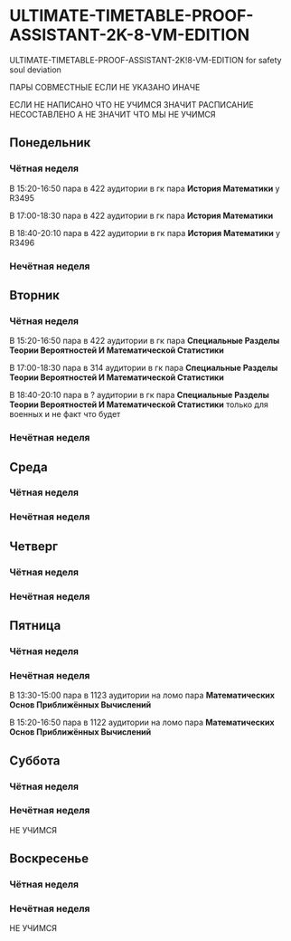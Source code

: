 # ULTIMATE-TIMETABLE-PROOF-ASSISTANT-2K-8-VM-EDITION
ULTIMATE-TIMETABLE-PROOF-ASSISTANT-2K!8-VM-EDITION for safety soul deviation

ПАРЫ СОВМЕСТНЫЕ ЕСЛИ НЕ УКАЗАНО ИНАЧЕ 

ЕСЛИ НЕ НАПИСАНО ЧТО НЕ УЧИМСЯ ЗНАЧИТ РАСПИСАНИЕ НЕСОСТАВЛЕНО А НЕ ЗНАЧИТ ЧТО МЫ НЕ УЧИМСЯ
## Понедельник
### Чётная неделя
В 15:20-16:50 пара в 422 аудитории в гк пара **История Математики** у R3495

В 17:00-18:30 пара в 422 аудитории в гк пара **История Математики**

В 18:40-20:10 пара в 422 аудитории в гк пара **История Математики** у R3496
### Нечётная неделя
## Вторник
### Чётная неделя
В 15:20-16:50 пара в 422 аудитории в гк пара **Специальные Разделы Теории Вероятностей И Математической Статистики** 

В 17:00-18:30 пара в 314 аудитории в гк пара **Специальные Разделы Теории Вероятностей И Математической Статистики**

В 18:40-20:10 пара в ? аудитории в гк пара **Специальные Разделы Теории Вероятностей И Математической Статистики** только для военных и не факт что будет
### Нечётная неделя
## Среда
### Чётная неделя
### Нечётная неделя
## Четверг
### Чётная неделя
### Нечётная неделя
## Пятница
### Чётная неделя
### Нечётная неделя
В 13:30-15:00 пара в 1123 аудитории на ломо пара **Математических Основ Приближённых Вычислений**

В 15:20-16:50 пара в 1122 аудитории на ломо пара **Математических Основ Приближённых Вычислений**
## Суббота
### Чётная неделя
### Нечётная неделя
НЕ УЧИМСЯ
## Воскресенье
### Чётная неделя
### Нечётная неделя
НЕ УЧИМСЯ
